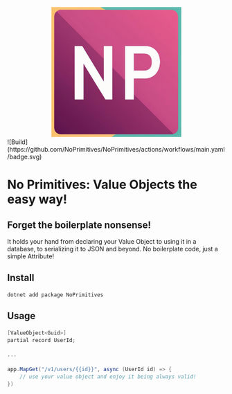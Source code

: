 <div style="text-align: center">
    <img src="assets/noprimitives.jpg" alt="logo with the letters N and P" width="300">
</div>
![Build](https://github.com/NoPrimitives/NoPrimitives/actions/workflows/main.yaml/badge.svg)

# No Primitives: Value Objects the easy way!
## Forget the boilerplate nonsense!

It holds your hand from declaring your Value Object to using it in a database, to serializing it to JSON and beyond.
No boilerplate code, just a simple Attribute!

## Install
```shell
dotnet add package NoPrimitives
```

## Usage
```csharp
[ValueObject<Guid>]
partial record UserId;

...

app.MapGet("/v1/users/{{id}}", async (UserId id) => {
    // use your value object and enjoy it being always valid!
})
```
